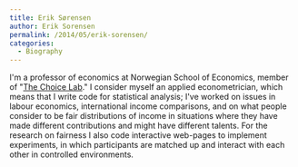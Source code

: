 ```yaml
---
title: Erik Sørensen
author: Erik Sorensen
permalink: /2014/05/erik-sorensen/
categories:
  - Biography
---
```

I'm a professor of economics at Norwegian School of Economics, member of "[The Choice Lab][1]." I consider myself an applied econometrician, which means that I write code for statistical analysis; I've worked on issues in labour economics, international income comparisons, and on what people consider to be fair distributions of income in situations where they have made different contributions and might have different talents. For the research on fairness I also code interactive web-pages to implement experiments, in which participants are matched up and interact with each other in controlled environments.

 [1]: http://blogg.nhh.no/thechoicelab/ "The Choice Lab"
